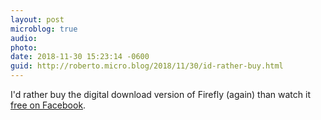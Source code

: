 ```yaml
---
layout: post
microblog: true
audio: 
photo: 
date: 2018-11-30 15:23:14 -0600
guid: http://roberto.micro.blog/2018/11/30/id-rather-buy.html
---
```

I'd rather buy the digital download version of Firefly (again) than watch it [free on Facebook](https://techcrunch.com/2018/11/30/watch-firefly-watch-buffy-watch-angel/). 
